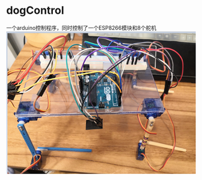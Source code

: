 # dogControl
一个arduino控制程序，同时控制了一个ESP8266模块和8个舵机
![Image text](https://github.com/XudongFu/dogControl/raw/master/dog.png)
